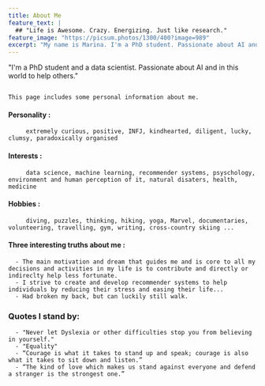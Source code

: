 ```yaml
---
title: About Me
feature_text: |
  ## "Life is Awesome. Crazy. Energizing. Just like research."
feature_image: "https://picsum.photos/1300/400?image=989"
excerpt: "My name is Marina. I'm a PhD student. Passionate about AI and in this world to help others."
---
```


"I'm a PhD student and a data scientist. Passionate about AI and in this world to help others."


                                                                                                    This page includes some personal information about me.


         
#### Personality : 

         extremely curious, positive, INFJ, kindhearted, diligent, lucky, clumsy, paradoxically organised



#### Interests : 

         data science, machine learning, recommender systems, psyschology, environment and human perception of it, natural disaters, health, medicine



#### Hobbies : 

         diving, puzzles, thinking, hiking, yoga, Marvel, documentaries, volunteering, travelling, gym, writing, cross-country skiing ...



#### Three interesting truths about me :

      - The main motivation and dream that guides me and is core to all my decisions and activities in my life is to contribute and directly or indireclty help less fortunate.
      - I strive to create and develop recommender systems to help individuals by reducing their stress and easing their life...
      - Had broken my back, but can luckily still walk.
      


### Quotes I stand by:

      - "Never let Dyslexia or other difficulties stop you from believing in yourself."
      - "Equality"
      - “Courage is what it takes to stand up and speak; courage is also what it takes to sit down and listen.” 
      - “The kind of love which makes us stand against everyone and defend a stranger is the strongest one.”  
      





